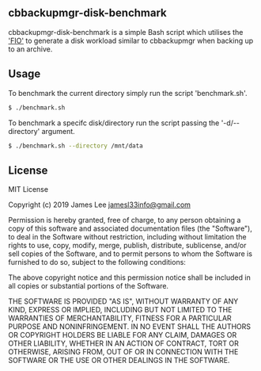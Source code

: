 cbbackupmgr-disk-benchmark
--------------------------

cbbackupmgr-disk-benchmark is a simple Bash script which utilises the ['FIO'](https://fio.readthedocs.io/en/latest/fio_doc.html)
to generate a disk workload similar to cbbackupmgr when backing up to an archive.

Usage
-----

To benchmark the current directory simply run the script 'benchmark.sh'.
```sh
$ ./benchmark.sh
```

To benchmark a specifc disk/directory run the script passing the '-d/--directory' argument.
```sh
$ ./benchmark.sh --directory /mnt/data
```

License
-------
MIT License

Copyright (c) 2019 James Lee <jamesl33info@gmail.com>

Permission is hereby granted, free of charge, to any person obtaining a copy
of this software and associated documentation files (the "Software"), to deal
in the Software without restriction, including without limitation the rights
to use, copy, modify, merge, publish, distribute, sublicense, and/or sell
copies of the Software, and to permit persons to whom the Software is
furnished to do so, subject to the following conditions:

The above copyright notice and this permission notice shall be included in all
copies or substantial portions of the Software.

THE SOFTWARE IS PROVIDED "AS IS", WITHOUT WARRANTY OF ANY KIND, EXPRESS OR
IMPLIED, INCLUDING BUT NOT LIMITED TO THE WARRANTIES OF MERCHANTABILITY,
FITNESS FOR A PARTICULAR PURPOSE AND NONINFRINGEMENT. IN NO EVENT SHALL THE
AUTHORS OR COPYRIGHT HOLDERS BE LIABLE FOR ANY CLAIM, DAMAGES OR OTHER
LIABILITY, WHETHER IN AN ACTION OF CONTRACT, TORT OR OTHERWISE, ARISING FROM,
OUT OF OR IN CONNECTION WITH THE SOFTWARE OR THE USE OR OTHER DEALINGS IN THE
SOFTWARE.
